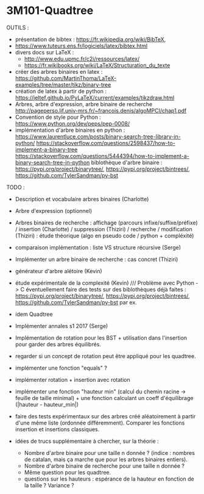# 3M101-Quadtree

 OUTILS :
 - présentation de bibtex : https://fr.wikipedia.org/wiki/BibTeX, 
 - https://www.tuteurs.ens.fr/logiciels/latex/bibtex.html
 - divers docs sur LaTeX : 
    - http://www.edu.upmc.fr/c2i/ressources/latex/
    - https://fr.wikibooks.org/wiki/LaTeX/Structuration_du_texte
 - créer des arbres binaires en latex : https://github.com/MartinThoma/LaTeX-examples/tree/master/tikz/binary-tree
 - création de latex à partir de python : https://jeltef.github.io/PyLaTeX/current/examples/tikzdraw.html
 - Arbres, arbre d'expression, arbre binaire de recherche http://pageperso.lif.univ-mrs.fr/~francois.denis/algoMPCI/chap1.pdf
 - Convention de style pour Python : https://www.python.org/dev/peps/pep-0008/
 - implémentation d'arbre binaires en python : https://www.laurentluce.com/posts/binary-search-tree-library-in-python/
https://stackoverflow.com/questions/2598437/how-to-implement-a-binary-tree
https://stackoverflow.com/questions/5444394/how-to-implement-a-binary-search-tree-in-python
biblothèque d'arbre binaire :
https://pypi.org/project/binarytree/, https://pypi.org/project/bintrees/, https://github.com/TylerSandman/py-bst 

TODO :
- Description et vocabulaire arbres binaires (Charlotte)
- Arbre d'expression (optionnel)
- Arbres binaires de recherche : affichage (parcours infixe/suffixe/préfixe) / insertion (Charlotte) / suppression (Thiziri) / recherche / modification (Thiziri) : étude théorique (algo en pseudo code / python + compléxité)
- comparaison implémentation : liste VS structure récursive (Serge)
- Implémenter un arbre binaire de recherche : cas concret (Thiziri)
- générateur d'arbre alétoire (Kevin)
- étude expérimentale de la complexité (Kevin) /// Problème avec Python -> C
    éventuellement faire des tests sur des biblothèques déjà faites :
    https://pypi.org/project/binarytree/, https://pypi.org/project/bintrees/, https://github.com/TylerSandman/py-bst par ex. 
- idem Quadtree
- Implémenter annales s1 2017 (Serge)
- Implémentation de rotation pour les BST + utilisation dans l'insertion pour garder des arbres équilibrés.
- regarder si un concept de rotation peut être appliqué pour les quadtree.
- implémenter une fonction "equals" ?
- implémenter rotation + insertion avec rotation
- implémenter une fonction "hauteur min" (calcul du chemin racine -> feuille de taille minimal) + une fonction calculant un coeff d'équilibrage (|hauteur - hauteur_min|)
- faire des tests expérimentaux sur des arbres créé aléatoirement à partir d'une même liste (ordonnée différemment). Comparer les fonctions insertion et insertions classiques.

- idées de trucs supplémentaire à chercher, sur la théorie : 
    - Nombre d'arbre binaire pour une taille n donnée ? (indice : nombres de catalan, mais ça marche que pour les arbres binaires entiers). 
    - Nombre d'arbre binaire de recherche pour une taille n donnée ? 
    - Même question pour les quadtree.
    - questions sur les hauteurs : espérance de la hauteur en fonction de la taille ? Variance ?
    


